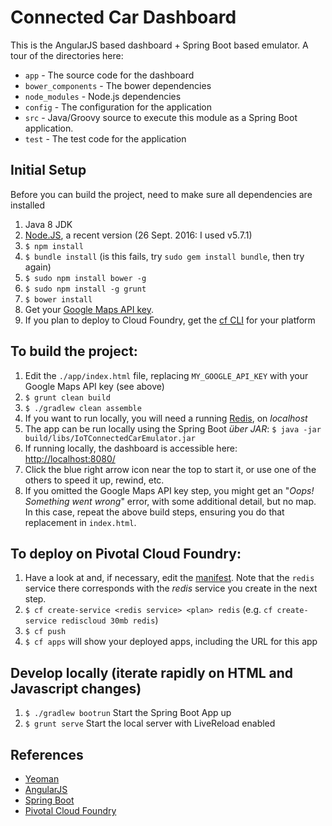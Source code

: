 # Connected Car Dashboard
This is the AngularJS based dashboard + Spring Boot based emulator.  A tour of the directories here:

 * `app` - The source code for the dashboard
 * `bower_components` - The bower dependencies
 * `node_modules` - Node.js dependencies
 * `config` - The configuration for the application
 * `src` - Java/Groovy source to execute this module as a Spring Boot application.
 * `test` - The test code for the application

## Initial Setup
Before you can build the project, need to make sure all dependencies are installed

1. Java 8 JDK
1. [Node.JS](https://nodejs.org/en/download/), a recent version (26 Sept. 2016: I used v5.7.1)
1. `$ npm install`
1. `$ bundle install` (is this fails, try `sudo gem install bundle`, then try again)
1. `$ sudo npm install bower -g`
1. `$ sudo npm install -g grunt`
1. `$ bower install`
1. Get your [Google Maps API key](https://developers.google.com/maps/documentation/javascript/get-api-key#key).
1. If you plan to deploy to Cloud Foundry, get the [cf CLI](https://github.com/cloudfoundry/cli) for your platform

## To build the project:
1. Edit the `./app/index.html` file, replacing `MY_GOOGLE_API_KEY` with your Google Maps API key (see above)
1. `$ grunt clean build`
1. `$ ./gradlew clean assemble`
1. If you want to run locally, you will need a running [Redis](http://redis.io/download#installation), on _localhost_
1. The app can be run locally using the Spring Boot _über JAR_: `$ java -jar build/libs/IoTConnectedCarEmulator.jar`
1. If running locally, the dashboard is accessible here: [http://localhost:8080/](http://localhost:8080/)
1. Click the blue right arrow icon near the top to start it, or use one of the others to speed it up, rewind, etc.
1. If you omitted the Google Maps API key step, you might get an "_Oops! Something went wrong_" error, with some additional detail, but no map.  In this case, repeat the above build steps, ensuring you do that replacement in `index.html`.

## To deploy on Pivotal Cloud Foundry:
1. Have a look at and, if necessary, edit the [manifest](./manifest.yml).  Note that the `redis` service there corresponds with the _redis_ service you create in the next step.
1. `$ cf create-service <redis service> <plan> redis` (e.g. `cf create-service rediscloud 30mb redis`)
1. `$ cf push`
1. `$ cf apps` will show your deployed apps, including the URL for this app

## Develop locally (iterate rapidly on HTML and Javascript changes)
1. `$ ./gradlew bootrun` Start the Spring Boot App up
1. `$ grunt serve` Start the local server with LiveReload enabled

## References
* [Yeoman](http://yeoman.io/)
* [AngularJS](https://angularjs.org/)
* [Spring Boot](https://spring.io/projects/spring-boot)
* [Pivotal Cloud Foundry](http://pivotal.io/platform-as-a-service/pivotal-cloud-foundry)


